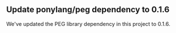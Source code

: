 ## Update ponylang/peg dependency to 0.1.6

We've updated the PEG library dependency in this project to 0.1.6.


